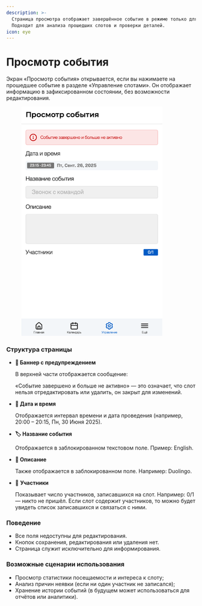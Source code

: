 ```yaml
---
description: >-
  Страница просмотра отображает завершённое событие в режиме только для чтения.
  Подходит для анализа прошедших слотов и проверки деталей.
icon: eye
---
```


# Просмотр события

Экран «Просмотр события» открывается, если вы нажимаете на прошедшее событие в разделе «Управление слотами». Он отображает информацию в зафиксированном состоянии, без возможности редактирования.

<figure><img src="../../../../.gitbook/assets/management - manage slots - view event.png" alt="" width="375"><figcaption></figcaption></figure>

### Структура страницы

*   **🔴 Баннер с предупреждением**

    В верхней части отображается сообщение:

    «Событие завершено и больше не активно» — это означает, что слот нельзя отредактировать или удалить, он закрыт для изменений.
*   **📅 Дата и время**

    Отображается интервал времени и дата проведения (например, 20:00 – 20:15, Пн, 30 Июня 2025).
*   **🏷 Название события**

    Отображается в заблокированном текстовом поле. Пример: English.
*   **📝 Описание**

    Также отображается в заблокированном поле. Например: Duolingo.
*   👥 **Участники**

    Показывает число участников, записавшихся на слот. Например: 0/1 — никто не пришёл. Если слот содержит участников, то можно будет увидеть список записавшихся и связаться с ними.

### Поведение

* Все поля недоступны для редактирования.
* Кнопок сохранения, редактирования или удаления нет.
* Страница служит исключительно для информирования.

### Возможные сценарии использования

* Просмотр статистики посещаемости и интереса к слоту;
* Анализ причин неявки (если ни один участник не записался);
* Хранение истории событий (в будущем может использоваться для отчётов или аналитики).
